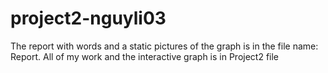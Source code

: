 # project2-nguyli03
The report with words and a static pictures of the graph is in the file name: Report.
All of my work and the interactive graph is in Project2 file
